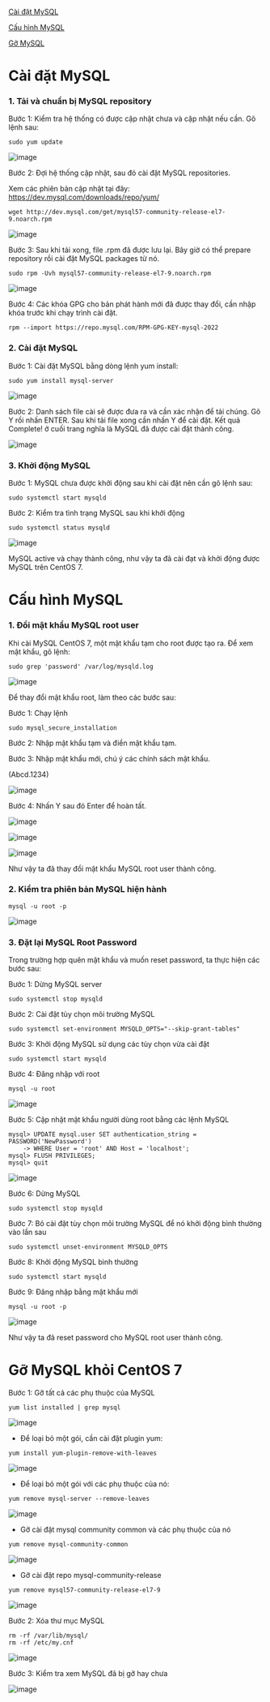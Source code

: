 [Cài đặt MySQL](#caidat)

[Cấu hình MySQL](#cauhinh)

[Gỡ MySQL](#go)

<a name="caidat"></a>
# Cài đặt MySQL

### 1. Tải và chuẩn bị MySQL repository

Bước 1: Kiểm tra hệ thống có được cập nhật chưa và cập nhật nếu cần. Gõ lệnh sau:

```
sudo yum update
```

![image](https://user-images.githubusercontent.com/111716161/190305052-5b5a345b-8373-4a2f-b3c0-55fc9fcaebe9.png)

Bước 2: Đợi hệ thống cập nhật, sau đó cài đặt MySQL repositories. 

Xem các phiên bản cập nhật tại đây: https://dev.mysql.com/downloads/repo/yum/

```
wget http://dev.mysql.com/get/mysql57-community-release-el7-9.noarch.rpm
```

![image](https://user-images.githubusercontent.com/111716161/190305141-91fd9651-92fa-43dc-b6ab-3389eb31e0ce.png)

Bước 3: Sau khi tải xong, file .rpm đã được lưu lại. Bây giờ có thể prepare repository rồi cài đặt MySQL packages từ nó.

```
sudo rpm -Uvh mysql57-community-release-el7-9.noarch.rpm
```

![image](https://user-images.githubusercontent.com/111716161/190305229-7689acc6-3724-47f3-b9bf-33e0058e3269.png)

Bước 4: Các khóa GPG cho bản phát hành mới đã được thay đổi, cần nhập khóa trước khi chạy trình cài đặt.

```
rpm --import https://repo.mysql.com/RPM-GPG-KEY-mysql-2022
```

### 2. Cài đặt MySQL

Bước 1: Cài đặt MySQL bằng dòng lệnh yum install:

```
sudo yum install mysql-server
```

![image](https://user-images.githubusercontent.com/111716161/190305498-a3747c0c-0d3c-485c-97eb-63bbf7f9ae1d.png)

Bước 2: Danh sách file cài sẽ được đưa ra và cần xác nhận để tải chúng. Gõ Y rồi nhấn ENTER. Sau khi tải file xong cần nhấn Y để cài đặt. Kết quả Complete! ở cuối trang nghĩa là MySQL đã được cài đặt thành công. 

![image](https://user-images.githubusercontent.com/111716161/190308070-5ba52174-5fba-46dc-a69e-fae1f4a80ac1.png)

### 3. Khởi động MySQL 

Bước 1: MySQL chưa được khởi động sau khi cài đặt nên cần gõ lệnh sau:

```
sudo systemctl start mysqld
```

Bước 2: Kiểm tra tình trạng MySQL sau khi khởi động

```
sudo systemctl status mysqld
```

![image](https://user-images.githubusercontent.com/111716161/190308798-7caaa17a-6026-4a93-8c9a-d6c27212006f.png)

MySQL active và chạy thành công, như vậy ta đã cài đạt và khởi động được MySQL trên CentOS 7.

<a name="cauhinh"></a>

# Cấu hình MySQL

### 1. Đổi mật khẩu MySQL root user

Khi cài MySQL CentOS 7, một mật khẩu tạm cho root được tạo ra. Để xem mật khẩu, gõ lệnh:

```
sudo grep 'password' /var/log/mysqld.log
```

![image](https://user-images.githubusercontent.com/111716161/190309405-e0208358-e767-4c8c-aac1-a2eeb76ee066.png)

Để thay đổi mật khẩu root, làm theo các bước sau:

Bước 1: Chạy lệnh

```
sudo mysql_secure_installation
```

Bước 2: Nhập mật khẩu tạm và điền mật khẩu tạm.

Bước 3: Nhập mật khẩu mới, chú ý các chính sách mật khẩu. 

(Abcd.1234)

![image](https://user-images.githubusercontent.com/111716161/190310085-0b926337-933a-475b-88b8-ad2d7e88e24b.png)

Bước 4: Nhấn Y sau đó Enter để hoàn tất.

![image](https://user-images.githubusercontent.com/111716161/190310612-3d3aa6bb-5871-4586-8f44-b181578acaf3.png)

![image](https://user-images.githubusercontent.com/111716161/190310646-232b1461-6005-4cbe-81aa-2f9f8575f078.png)

![image](https://user-images.githubusercontent.com/111716161/190310687-cf1b3cd1-6563-4aca-a0e2-f29be4eb50dc.png)

Như vậy ta đã thay đổi mật khẩu MySQL root user thành công. 

### 2. Kiểm tra phiên bản MySQL hiện hành

```
mysql -u root -p
```

![image](https://user-images.githubusercontent.com/111716161/190310871-3dfd2072-6609-4f6a-af5f-372a161dfd41.png)

### 3. Đặt lại MySQL Root Password

Trong trường hợp quên mật khẩu và muốn reset password, ta thực hiện các bước sau:

Bước 1: Dừng MySQL server

```
sudo systemctl stop mysqld
```

Bước 2: Cài đặt tùy chọn môi trường MySQL

```
sudo systemctl set-environment MYSQLD_OPTS="--skip-grant-tables"
```

Bước 3: Khởi động MySQL sử dụng các tùy chọn vừa cài đặt

```
sudo systemctl start mysqld
```

Bước 4: Đăng nhập với root

```
mysql -u root
```

![image](https://user-images.githubusercontent.com/111716161/190318241-592073c3-a7b5-4a27-a892-300f29e60da0.png)

Bước 5: Cập nhật mật khẩu người dùng root bằng các lệnh MySQL

```
mysql> UPDATE mysql.user SET authentication_string = PASSWORD('NewPassword')
    -> WHERE User = 'root' AND Host = 'localhost';
mysql> FLUSH PRIVILEGES;
mysql> quit
```

![image](https://user-images.githubusercontent.com/111716161/190332320-2e9cbb99-3fda-41f7-bfbe-b995a29e69a4.png)

Bước 6: Dừng MySQL

```
sudo systemctl stop mysqld
```

Bước 7: Bỏ cài đặt tùy chọn môi trường MySQL để nó khởi động bình thường vào lần sau

```
sudo systemctl unset-environment MYSQLD_OPTS
```

Bước 8: Khởi động MySQL bình thường

```
sudo systemctl start mysqld
```

Bước 9: Đăng nhập bằng mật khẩu mới

```
mysql -u root -p
```

![image](https://user-images.githubusercontent.com/111716161/190332495-a12d0dc6-a3c1-4586-b5d6-6e86faf6d1b5.png)

Như vậy ta đã reset password cho MySQL root user thành công. 

<a name="go"></a>
# Gỡ MySQL khỏi CentOS 7

Bước 1: Gỡ tất cả các phụ thuộc của MySQL

```
yum list installed | grep mysql
```

![image](https://user-images.githubusercontent.com/111716161/190600269-00a71e8a-f435-4be0-a5b2-172270d3f9e8.png)

- Để loại bỏ một gói, cần cài đặt plugin yum:

```
yum install yum-plugin-remove-with-leaves
```

![image](https://user-images.githubusercontent.com/111716161/190600633-06f3dfcd-2761-4ca5-9e66-18a260801167.png)

- Để loại bỏ một gói với các phụ thuộc của nó: 
```
yum remove mysql-server --remove-leaves
```

![image](https://user-images.githubusercontent.com/111716161/190600951-882682b5-4d4f-46f4-9e06-f34b0e1e5377.png)

- Gỡ cài đặt mysql community common và các phụ thuộc của nó

```
yum remove mysql-community-common
```

![image](https://user-images.githubusercontent.com/111716161/190968455-60fd5c1f-650c-4bde-adbc-38e2fc215a7b.png)

- Gỡ cài đặt repo mysql-community-release

```
yum remove mysql57-community-release-el7-9
```

![image](https://user-images.githubusercontent.com/111716161/190601412-856085fa-cdf7-4ee9-ae70-c945ecdb51aa.png)

Bước 2: Xóa thư mục MySQL

```
rm -rf /var/lib/mysql/
rm -rf /etc/my.cnf
```

![image](https://user-images.githubusercontent.com/111716161/190601630-6bbe92b0-8da7-4c2b-9449-41d82b887e50.png)

Bước 3: Kiểm tra xem MySQL đã bị gỡ hay chưa

![image](https://user-images.githubusercontent.com/111716161/190602928-7c0458eb-4025-47ac-89d2-743aa435033a.png)
